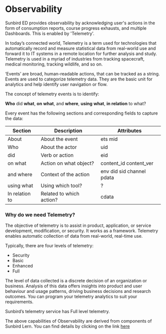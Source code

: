 # Observability

Sunbird ED provides observability by acknowledging user's actions in the form of consumption reports, course progress exhausts, and multiple Dashboards. This is enabled by 'Telemetry'.

In today’s connected world, Telemetry is a term used for technologies that automatically record and measure statistical data from real-world use and forward it to IT systems in a remote location for further analysis and study. Telemetry is used in a myriad of industries from tracking spacecraft, medical monitoring, tracking wildlife, and so on.

‘Events’ are broad, human-readable actions, that can be tracked as a string. Events are used to categorize telemetry data. They are the basic unit for analytics and help identify user navigation or flow.

The concept of telemetry events is to identify:

**Who** did **what**, **on** **what**, and **where**, **using** **what**, **in relation** to what?

Every event has the following sections and corresponding fields to capture the data:

| Section        | Description              | Attributes                |
| -------------- | ------------------------ | ------------------------- |
| About          | About the event          | ets mid                   |
| Who            | About the actor          | uid                       |
| did            | Verb or action           | eid                       |
| on what        | Action on what object?   | content\_id content\_ver  |
| and where      | Context of the action    | env did sid channel pdata |
| using what     | Using which tool?        | ?                         |
| In relation to | Related to which action? | cdata                     |

### Why do we need Telemetry? <a href="#why-we-need-telemetry" id="why-we-need-telemetry"></a>

The objective of telemetry is to assist in product, application, or service development, modification, or security. It works as a framework. Telemetry enables automatic collection of data from real-world, real-time use.

Typically, there are four levels of telemetry:

* Security
* Basic
* Enhanced
* Full

The level of data collected is a discrete decision of an organization or business. Analysis of this data offers insights into product and user behaviour and usage patterns, driving business decisions and research outcomes. You can program your telemetry analytics to suit your requirements.

Sunbird’s telemetry service has Full level telemetry.



The above capabilities of Observability are derived from components of Sunbird Lern. You can find details by clicking on the link [here](observability.md)
